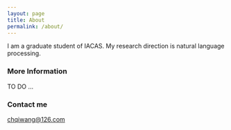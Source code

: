 ```yaml
---
layout: page
title: About
permalink: /about/
---
```


I am a graduate student of IACAS. My research direction is natural language processing.

### More Information

TO DO ...

### Contact me

[chqiwang@126.com](mailto:chqiwang@126.com)

